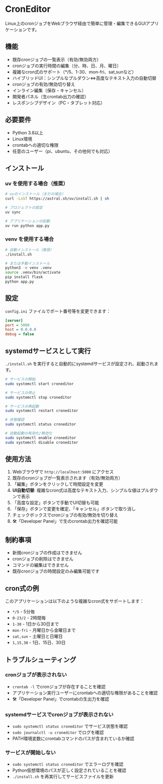 # CronEditor

Linux上のcronジョブをWebブラウザ経由で簡単に管理・編集できるGUIアプリケーションです。

## 機能

- 既存cronジョブの一覧表示（有効/無効両方）
- cronジョブの実行時間の編集（分、時、日、月、曜日）
- 複雑なcron式のサポート（*/5、1-30、mon-fri、sat,sunなど）
- ハイブリッドUI：シンプルなプルダウン⇔高度なテキスト入力の自動切替
- cronジョブの有効/無効切り替え
- インライン編集（保存・キャンセル）
- 開発者パネル（生crontab出力の確認）
- レスポンシブデザイン（PC・タブレット対応）

## 必要要件

- Python 3.8以上
- Linux環境
- crontabへの適切な権限
- 任意のユーザー（pi、ubuntu、その他何でも対応）

## インストール

### uv を使用する場合（推奨）

```bash
# uvのインストール（まだの場合）
curl -LsSf https://astral.sh/uv/install.sh | sh

# プロジェクトの設定
uv sync

# アプリケーションの起動
uv run python app.py
```

### venv を使用する場合

```bash
# 自動インストール（推奨）
./install.sh

# または手動インストール
python3 -m venv .venv
source .venv/bin/activate
pip install flask
python app.py
```

## 設定

`config.ini` ファイルでポート番号等を変更できます：

```ini
[server]
port = 5000
host = 0.0.0.0
debug = false
```

## systemdサービスとして実行

`./install.sh` を実行すると自動的にsystemdサービスが設定され、起動されます。

```bash
# サービスの開始
sudo systemctl start croneditor

# サービスの停止
sudo systemctl stop croneditor

# サービスの再起動
sudo systemctl restart croneditor

# 状態確認
sudo systemctl status croneditor

# 自動起動の有効化/無効化
sudo systemctl enable croneditor
sudo systemctl disable croneditor
```

## 使用方法

1. Webブラウザで `http://localhost:5000` にアクセス
2. 既存のcronジョブが一覧表示されます（有効/無効両方）
3. 「編集」ボタンをクリックして時間設定を変更
4. **UI自動切替**: 複雑なcron式は高度なテキスト入力、シンプルな値はプルダウンで表示
5. 「高度な設定」ボタンで手動でUI切替も可能
6. 「保存」ボタンで変更を確定、「キャンセル」ボタンで取り消し
7. チェックボックスでcronジョブの有効/無効を切り替え
8. 🛠️「Developer Panel」で生のcrontab出力を確認可能

## 制約事項

- 新規cronジョブの作成はできません
- cronジョブの削除はできません
- コマンドの編集はできません
- 既存cronジョブの時間設定のみ編集可能です

## cron式の例

このアプリケーションは以下のような複雑なcron式をサポートします：

- `*/5` - 5分毎
- `0-23/2` - 2時間毎
- `1-30` - 1日から30日まで
- `mon-fri` - 月曜日から金曜日まで
- `sat,sun` - 土曜日と日曜日
- `1,15,30` - 1日、15日、30日

## トラブルシューティング

### cronジョブが表示されない
- `crontab -l` でcronジョブが存在することを確認
- アプリケーション実行ユーザーにcrontabへの適切な権限があることを確認
- 🛠️「Developer Panel」でcrontabの生出力を確認

### systemdサービスでcronジョブが表示されない
- `sudo systemctl status croneditor` でサービス状態を確認
- `sudo journalctl -u croneditor` でログを確認
- PATH環境変数にcrontabコマンドのパスが含まれているか確認

### サービスが開始しない
- `sudo systemctl status croneditor` でエラーログを確認
- Python仮想環境のパスが正しく設定されていることを確認
- `./install.sh` を再実行してサービスファイルを更新